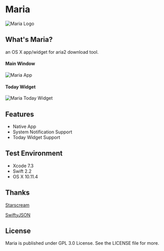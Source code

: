 # Maria

![Maria Logo](http://windisco.qiniudn.com/Maria-Banner.png)

## What's Maria?

an OS X app/widget for aria2 download tool.

#### Main Window
![Maria App](http://windisco.qiniudn.com/Maria-App.png)

#### Today Widget
![Maria Today Widget](http://windisco.qiniudn.com/Maria-Today-Widget.png)

## Features

* Native App
* System Notification Support
* Today Widget Support


## Test Environment

* Xcode 7.3
* Swift 2.2
* OS X 10.11.4

## Thanks

[Starscream](https://github.com/daltoniam/Starscream)

[SwiftyJSON](https://github.com/SwiftyJSON/SwiftyJSON)

## License

Maria is published under GPL 3.0 License. See the LICENSE file for more.
